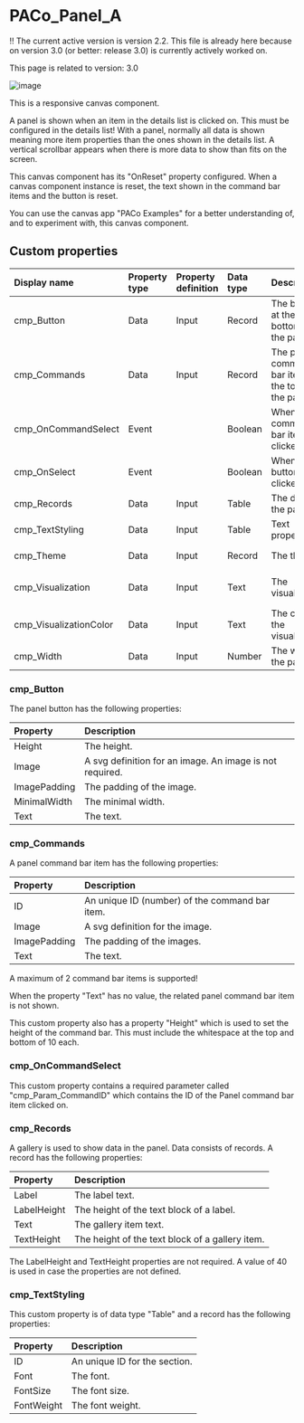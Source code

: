 # PACo_Panel_A

!! The current active version is version 2.2. This file is already here because on version 3.0 (or better: release 3.0) is currently actively worked on.

This page is related to version: 3.0

![image](https://user-images.githubusercontent.com/35654198/235981450-7e4a2fd9-d4cc-436b-9847-ea35c39804a2.png)

This is a responsive canvas component.

A panel is shown when an item in the details list is clicked on. This must be configured in the details list! With a panel, normally all data is shown meaning more item properties than the ones shown in the details list. A vertical scrollbar appears when there is more data to show than fits on the screen.

This canvas component has its "OnReset" property configured. When a canvas component instance is reset, the text shown in the command bar items and the button is reset.

You can use the canvas app "PACo Examples" for a better understanding of, and to experiment with, this canvas component.

## Custom properties

| Display name | Property type | Property definition | Data type | Description | Memo
| :--- | :--- | :--- | :--- | :--- | :--- |
| cmp_Button | Data | Input | Record | The button at the bottom of the panel. | See the documention on cmp_Button below. |
| cmp_Commands | Data | Input | Record | The panel command bar items at the top of the panel. | See the documention on cmp_Commands below. |
| cmp_OnCommandSelect | Event | | Boolean | When a command bar item is clicked on. | See the documention on cmp_OnCommandSelect below. |
| cmp_OnSelect | Event | | Boolean | When the button is clicked on. |
| cmp_Records | Data | Input | Table | The data in the panel. | See the documention on cmp_Records below. |
| cmp_TextStyling | Data | Input | Table | Text properties. | See the documention on cmp_TextStyling below. |
| cmp_Theme | Data | Input | Record | The theme. | See the documention on theming. |
| cmp_Visualization | Data | Input | Text | The visualization. | See the documention of canvas component cmp_Visualization_A. |
| cmp_VisualizationColor | Data | Input | Text | The color of the visualization. | |
| cmp_Width | Data | Input | Number | The width of the panel. | |

### cmp_Button

The panel button has the following properties:

| Property | Description |
| :--- | :--- |
| Height | The height. |
| Image | A svg definition for an image. An image is not required. |
| ImagePadding | The padding of the image. |
| MinimalWidth | The minimal width. |
| Text | The text. |

### cmp_Commands
A panel command bar item has the following properties:

| Property | Description |
| :--- | :--- |
| ID | An unique ID (number) of the command bar item. |
| Image | A svg definition for the image. |
| ImagePadding | The padding of the images. |
| Text | The text. |

A maximum of 2 command bar items is supported!

When the property "Text" has no value, the related panel command bar item is not shown.

This custom property also has a property "Height" which is used to set the height of the command bar. This must include the whitespace at the top and bottom of 10 each.

### cmp_OnCommandSelect
This custom property contains a required parameter called "cmp_Param_CommandID" which contains the ID of the Panel command bar item clicked on.

### cmp_Records
A gallery is used to show data in the panel. Data consists of records. A record has the following properties:

| Property | Description |
| :--- | :--- |
| Label | The label text. |
| LabelHeight | The height of the text block of a label. |
| Text | The gallery item text. |
| TextHeight | The height of the text block of a gallery item. |

The LabelHeight and TextHeight properties are not required. A value of 40 is used in case the properties are not defined.

### cmp_TextStyling
This custom property is of data type "Table" and a record has the following properties:

| Property | Description |
| :--- | :--- |
| ID | An unique ID for the section. |
| Font | The font. |
| FontSize | The font size. |
| FontWeight | The font weight. |
